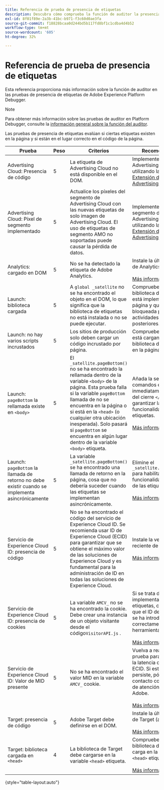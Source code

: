 ```yaml
---
title: Referencia de prueba de presencia de etiquetas
description: Descubra cómo comprueba la función de auditor la presencia de etiquetas en Adobe Experience Platform Debugger.
exl-id: 8f01f89e-2a3b-41bc-b971-f3c60d0ae3fa
source-git-commit: f18828bcaa0d244bd5b117fd8bf1c1cdba4d4b52
workflow-type: tm+mt
source-wordcount: '605'
ht-degree: 32%

---
```


# Referencia de prueba de presencia de etiquetas

Esta referencia proporciona más información sobre la función de auditor en las pruebas de presencia de etiquetas de Adobe Experience Platform Debugger.

>[!NOTE]
>
>Para obtener más información sobre las pruebas de auditor en Platform Debugger, consulte la [información general sobre la función del auditor](./overview.md).

Las pruebas de presencia de etiquetas evalúan si ciertas etiquetas existen en la página y si están en el lugar correcto en el código de la página.

| Prueba | Peso | Criterios | Recomendación |
| --- | --- | --- | --- |
| Advertising Cloud: Presencia de código | 5 | La etiqueta de Advertising Cloud no está disponible en el DOM. | Implemente la etiqueta Advertising Cloud utilizando la variable [Extensión de etiqueta de Advertising Cloud](https://experienceleague.adobe.com/docs/experience-platform/destinations/catalog/advertising/adobe-advertising-cloud.html). |
| Advertising Cloud: Píxel de segmento implementado | 5 | Actualice los píxeles del segmento de Advertising Cloud con las nuevas etiquetas de solo imagen de Advertising Cloud. El uso de etiquetas de segmento AMO no soportadas puede causar la pérdida de datos. | Implemente el píxel del segmento de Advertising Cloud utilizando la variable [Extensión de etiqueta de Advertising Cloud](https://experienceleague.adobe.com/docs/experience-platform/destinations/catalog/advertising/adobe-advertising-cloud.html). |
| Analytics: cargado en DOM | 5 | No se ha detectado la etiqueta de Adobe Analytics. | Instale la última versión de Analytics. <br><br>[Más información](https://experienceleague.adobe.com/docs/analytics/implementation/home.html?lang=es) |
| Launch: biblioteca cargada | 5 | A `global _satellite` no se ha encontrado el objeto en el DOM, lo que significa que la biblioteca de etiquetas no está instalada o no se puede ejecutar. | Compruebe que la biblioteca de etiquetas está implementada en la página y que no está bloqueada por las actividades de script posteriores. |
| Launch: no hay varios scripts incrustados | 5 | Los sitios de producción solo deben cargar un código incrustado por página. | Compruebe que solo se está cargando la biblioteca de producción en la página. |
| Launch: `pageBottom` la rellamada existe en `<body>` | 5 | El `_satellite.pageBottom()` no se ha encontrado la rellamada dentro de la variable `<body>` de la página. Esta prueba falla si la variable `pageBottom` llamada de no se encuentra en la página o si está en la `<head>` (o cualquier otra ubicación inesperada). Solo pasará si `pageBottom` se encuentra en algún lugar dentro de la variable `<body>` etiqueta. | Añada la secuencia de comandos en línea inmediatamente antes del cierre `</body>` para garantizar la correcta funcionalidad de las etiquetas.<br><br>[Más información](https://experienceleague.adobe.com/docs/experience-platform/tags/client-side/asynchronous-deployment.html) |
| Launch: `pageBottom` la llamada de retorno no debe existir cuando se implementa asincrónicamente | 5 | La variable `_satellite.pageBottom()` se ha encontrado una llamada de retorno en la página, cosa que no debería suceder cuando las etiquetas se implementan asincrónicamente. | Elimine el `_satellite.pageBottom()` para habilitar la funcionalidad correcta de las etiquetas. <br><br>[Más información](https://experienceleague.adobe.com/docs/experience-platform/tags/client-side/asynchronous-deployment.html) |
| Servicio de Experience Cloud ID: presencia de código | 5 | No se ha encontrado el código del servicio de Experience Cloud ID. Se recomienda usar ID de Experience Cloud (ECID) para garantizar que se obtiene el máximo valor de las soluciones de Experience Cloud y es fundamental para la administración de ID en todas las soluciones de Experience Cloud. | Instale la versión más reciente de ECID.<br><br>[Más información](https://experienceleague.adobe.com/docs/id-service/using/intro/overview.html?lang=es) |
| Servicio de Experience Cloud ID: presencia de cookies | 5 | La variable `AMCV_` no se ha encontrado la cookie. Debe crear una instancia de un objeto visitante desde el código`VisitorAPI.js` . | Si se trata de una implementación de etiquetas, compruebe que el ID de AdobeOrg se ha introducido correctamente en la herramienta ECID. <br><br>[Más información](https://experienceleague.adobe.com/docs/id-service/using/intro/cookies.html?lang=es) |
| Servicio de Experience Cloud ID: Valor de MID presente | 5 | No se ha encontrado el valor MID en la variable `AMCV_` cookie. | Vuelva a realizar la prueba para comprobar la latencia de la API de ECID. Si esta situación persiste, póngase en contacto con el Servicio de atención al cliente de Adobe. <br><br>[Más información](https://experienceleague.adobe.com/docs/id-service/using/intro/cookies.html) |
| Target: presencia de código | 5 | Adobe Target debe definirse en el DOM. | Instale la última versión de Target (at.js). <br><br>[Más información](https://experienceleague.adobe.com/docs/target/using/implement-target/implementing-target.html) |
| Target: biblioteca cargada en `<head>` | 4 | La biblioteca de Target debe cargarse en la variable `<head>` etiqueta. | Compruebe que la biblioteca de Target se carga en la variable `<head>` etiqueta. <br><br>[Más información](https://experienceleague.adobe.com/docs/target/using/implement-target/implementing-target.html) |

{style=&quot;table-layout:auto&quot;}
